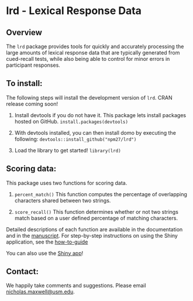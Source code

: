 # lrd - Lexical Response Data

## Overview

The `lrd` package provides tools for quickly and accurately processing the large amounts of lexical response data that are typically generated from cued-recall tests, while also being able to control for minor errors in participant responses.

## To install:

The following steps will install the development version of `lrd`. CRAN release coming soon!

  1. Install devtools if you do not have it. This package lets install packages hosted on GitHub. `install.packages(devtools)`

  2. With devtools installed, you can then install domo by executing the following: `devtools::install_github("npm27/lrd")`

  3. Load the library to get started! `library(lrd)`

## Scoring data:

This package uses two functions for scoring data.

  1. `percent_match()` This function computes the percentage of overlapping characters shared between two strings.
	
  2. `score_recall()` This function determines whether or not two strings match based on a user defined percentage of matching characters.

Detailed descriptions of each function are available in the documentation and in the [manuscript](https://osf.io/g96a7/).
For step-by-step instructions on using the Shiny application, see the [how-to-guide](https://nick1028blog.wordpress.com/lrd-shiny-application/)


You can also use the [Shiny app](https://npm27.shinyapps.io/lrdshiny/)!

## Contact:

We happily take comments and suggestions. Please email nicholas.maxwell@usm.edu.
